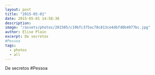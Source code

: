 ```yaml
---
layout: post
title: "2015-05-01"
date: 2015-05-01 14:58:30
description: 
image: "/assets/photos/201505/c19bfc375ac78c813ce4dbfd0b4977bc.jpg"
author: Elise Plain
excerpt: De secretos 
#Pessoa
tags: 
  - photos
  - all
---
```


De secretos 
#Pessoa
<p></p>
